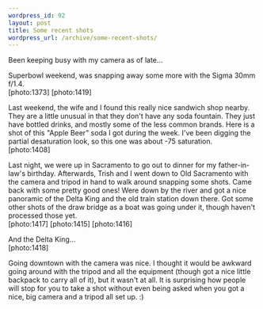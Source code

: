 ```yaml
--- 
wordpress_id: 92
layout: post
title: Some recent shots
wordpress_url: /archive/some-recent-shots/
---
```


<p>Been keeping busy with my camera as of late...</p>
<p>Superbowl weekend, was snapping away some more with the Sigma 30mm f/1.4.<br />[photo:1373] [photo:1419]</p>
<p>Last weekend, the wife and I found this really nice sandwich shop nearby. They are a little unusual in that they don't have any soda fountain. They just have bottled drinks, and mostly some of the less common brands. Here is a shot of this "Apple Beer" soda I got during the week. I've been digging the partial desaturation look, so this one was about -75 saturation.<br />[photo:1408]</p>
<p>Last night, we were up in Sacramento to go out to dinner for my father-in-law's birthday. Afterwards, Trish and I went down to Old Sacramento with the camera and tripod in hand to walk around snapping some shots. Came back with some pretty good ones! Were down by the river and got a nice panoramic of the Delta King and the old train station down there. Got some other shots of the draw bridge as a boat was going under it, though haven't processed those yet.<br />[photo:1417] [photo:1415] [photo:1416]</p>
<p>And the Delta King...<br />[photo:1418]</p>
<p>Going downtown with the camera was nice. I thought it would be awkward going around with the tripod and all the equipment (though got a nice little backpack to carry all of it), but it wasn't at all. It is surprising how people will stop for you to take a shot without even being asked when you got a nice, big camera and a tripod all set up. :)</p>
         
